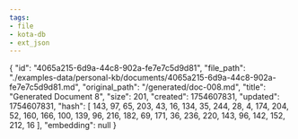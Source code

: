 ```yaml
---
tags:
- file
- kota-db
- ext_json
---
```

{
  "id": "4065a215-6d9a-44c8-902a-fe7e7c5d9d81",
  "file_path": "./examples-data/personal-kb/documents/4065a215-6d9a-44c8-902a-fe7e7c5d9d81.md",
  "original_path": "/generated/doc-008.md",
  "title": "Generated Document 8",
  "size": 201,
  "created": 1754607831,
  "updated": 1754607831,
  "hash": [
    143,
    97,
    65,
    203,
    43,
    16,
    134,
    35,
    244,
    28,
    4,
    174,
    204,
    52,
    160,
    166,
    100,
    139,
    96,
    216,
    182,
    69,
    171,
    36,
    236,
    220,
    143,
    96,
    142,
    152,
    212,
    16
  ],
  "embedding": null
}